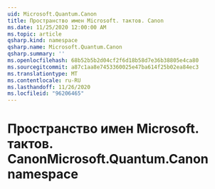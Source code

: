 ```yaml
---
uid: Microsoft.Quantum.Canon
title: Пространство имен Microsoft. тактов. Canon
ms.date: 11/25/2020 12:00:00 AM
ms.topic: article
qsharp.kind: namespace
qsharp.name: Microsoft.Quantum.Canon
qsharp.summary: ''
ms.openlocfilehash: 68b52b5b2d04cf2f6d18b58d7e36b38805e4ca80
ms.sourcegitcommit: a87c1aa8e7453360025e47ba614f25b02ea84ec3
ms.translationtype: MT
ms.contentlocale: ru-RU
ms.lasthandoff: 11/26/2020
ms.locfileid: "96206465"
---
```

# <a name="microsoftquantumcanon-namespace"></a><span data-ttu-id="74124-102">Пространство имен Microsoft. тактов. Canon</span><span class="sxs-lookup"><span data-stu-id="74124-102">Microsoft.Quantum.Canon namespace</span></span>




